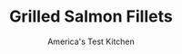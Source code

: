 ---
layout: ../../layouts/MarkdownPostLayout.astro
title: Grilled Salmon Fillets
author: America's Test Kitchen
pubDate: 2023-03-15
description: "Set your fears aside: If you stick to our method, your grilled salmon will release easily and cleanly from the cooking grate."
image_url: https://res.cloudinary.com/hksqkdlah/image/upload/ar_1:1,c_fill,dpr_2.0,f_auto,fl_lossy.progressive.strip_profile,g_faces:auto,q_auto:low,w_344/41765-sfs-grilled-salmon-10664
tags: ["Main Courses","Fish & Seafood","Grilling & Barbecue"]
calories: 3190
protein: 49
carbohydrates: 
fats: 
fiber: 
ingredients: ["½ cup, mayonnaise","2 tablespoons, extra-virgin olive oil","1 tablespoon, lemon juice","1 , garlic clove, minced","¼ teaspoon, kosher salt","Pinch, cayenne pepper","1 (2- to 2¼-pound) center-cut, skin-on, salmon fillet, about 1½ inches thick","1 teaspoon, kosher salt","½ teaspoon, pepper",", Vegetable oil"]
serves: 4
time: "1 hour"
instructions: ["FOR THE SAUCE: Whisk all ingredients together in bowl. Cover with plastic wrap and refrigerate while preparing fish.","FOR THE SALMON: Trim away and discard thinner bottom 1 inch of salmon to make salmon more consistent thickness. Cut salmon crosswise into 4 equal fillets. Dry fillets thoroughly with paper towels and refrigerate while preparing grill. Combine salt and pepper in bowl; set aside.","FOR A CHARCOAL GRILL: Open bottom vent completely. Light large chimney starter filled with charcoal briquettes (6 quarts). When top coals are partially covered with ash, pour evenly over grill. Set cooking grate in place, cover, and open lid vent completely. Heat grill until hot, about 5 minutes.","FOR A GAS GRILL: Turn all burners to high, cover, and heat grill until hot, about 15 minutes. Leave all burners on high.","Use grill brush to scrape cooking grate clean. Fold rag into compact wad. Holding rag with tongs, dip in oil, then wipe grate. Dip rag in oil again and wipe grate for second time. Cover grill and heat to 500 degrees, about 5 minutes longer. Uncover and wipe grate twice more with oiled rag.","Using pastry brush, brush flesh and skin sides of fillets with thin coat of oil. Sprinkle flesh side all over with salt mixture. Place fillets on grill, flesh side down, perpendicular to grate bars, about 3 inches apart on all sides. Cover grill (reduce heat to medium if using gas) and cook, without moving fillets, until flesh side is well marked and releases easily from grill, 4 to 5 minutes.","Using fish spatula, gently push each fillet to roll it over onto skin side. (If fillets don't lift cleanly off grill, cover and continue to cook 1 minute longer, at which point they should release.) Continue to cook, covered, until centers of fillets are opaque and register 130 degrees, 4 to 5 minutes longer. Using tongs to stabilize fillets, slide spatula under fillets and transfer to platter. (If skin sticks to grill, slide spatula between fillet and skin and lift fillet away from skin.) Serve with sauce."]
nutrition: ["887 mg Potassium","580 mg Phosphorus","25 mg Calcium","66 mg Magnesium","663 mg Sodium","65 g Fat","20 mg Niacin (B3)","22 g Monounsaturated","24 g Polyunsaturated","11 mg Vitamin C","143 mg Cholesterol","11 g Saturated","63 µg Folate (food)","5 µg Vitamin K","160 g Water","63 µg Folate equivalent (total)","49 g Protein","10 mg Vitamin E","7 µg Vitamin B12","1 mg Vitamin B6","797 kcal Energy","3190 calories"]
notes: "To ensure uniform pieces of fish, we prefer to purchase a whole center-cut salmon fillet, trim it, and cut it into four equal pieces. We use a clean rag to apply oil to the grill because its sturdier than paper towels. Serve with lemon wedges, if desired."
---